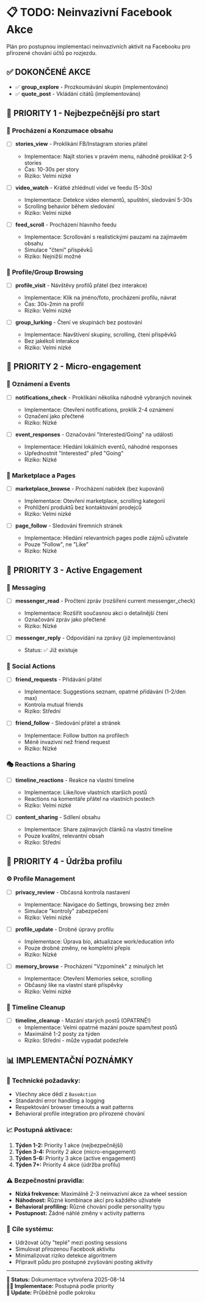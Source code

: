 # 📋 TODO: Neinvazivní Facebook Akce

Plán pro postupnou implementaci neinvazivních aktivit na Facebooku pro přirozené chování účtů po rozjezdu.

## ✅ **DOKONČENÉ AKCE**
- ✅ **group_explore** - Prozkoumávání skupin (implementováno)
- ✅ **quote_post** - Vkládání citátů (implementováno)

## 🎯 **PRIORITY 1 - Nejbezpečnější pro start**

### 📖 **Procházení a Konzumace obsahu**
- [ ] **stories_view** - Proklikání FB/Instagram stories přátel
  - Implementace: Najít stories v pravém menu, náhodně proklikat 2-5 stories
  - Čas: 10-30s per story
  - Riziko: Velmi nízké

- [ ] **video_watch** - Krátké zhlédnutí videí ve feedu (5-30s)
  - Implementace: Detekce video elementů, spuštění, sledování 5-30s
  - Scrolling behavior během sledování
  - Riziko: Velmi nízké

- [ ] **feed_scroll** - Procházení hlavního feedu
  - Implementace: Scrollování s realistickými pauzami na zajímavém obsahu
  - Simulace "čtení" příspěvků
  - Riziko: Nejnižší možné

### 👀 **Profile/Group Browsing** 
- [ ] **profile_visit** - Návštěvy profilů přátel (bez interakce)
  - Implementace: Klik na jméno/foto, procházení profilu, návrat
  - Čas: 30s-2min na profil
  - Riziko: Velmi nízké

- [ ] **group_lurking** - Čtení ve skupinách bez postování  
  - Implementace: Navštívení skupiny, scrolling, čtení příspěvků
  - Bez jakékoli interakce
  - Riziko: Velmi nízké

## 🎯 **PRIORITY 2 - Micro-engagement**

### 🔔 **Oznámení a Events**
- [ ] **notifications_check** - Proklikání několika náhodně vybraných novinek
  - Implementace: Otevření notifications, proklik 2-4 oznámení
  - Označení jako přečtené
  - Riziko: Nízké

- [ ] **event_responses** - Označování "Interested/Going" na události
  - Implementace: Hledání lokálních eventů, náhodné responses
  - Upřednostnit "Interested" před "Going"
  - Riziko: Nízké

### 🛒 **Marketplace a Pages**
- [ ] **marketplace_browse** - Procházení nabídek (bez kupování)
  - Implementace: Otevření marketplace, scrolling kategorií
  - Prohlížení produktů bez kontaktování prodejců
  - Riziko: Velmi nízké

- [ ] **page_follow** - Sledování firemních stránek
  - Implementace: Hledání relevantních pages podle zájmů uživatele
  - Pouze "Follow", ne "Like"
  - Riziko: Nízké

## 🎯 **PRIORITY 3 - Active Engagement**

### 💌 **Messaging**
- [ ] **messenger_read** - Pročtení zpráv (rozšíření current messenger_check)
  - Implementace: Rozšířit současnou akci o detailnější čtení
  - Označování zpráv jako přečtené
  - Riziko: Nízké

- [ ] **messenger_reply** - Odpovídání na zprávy (již implementováno)
  - Status: ✅ Již existuje

### 👥 **Social Actions**  
- [ ] **friend_requests** - Přidávání přátel
  - Implementace: Suggestions seznam, opatrné přidávání (1-2/den max)
  - Kontrola mutual friends
  - Riziko: Střední

- [ ] **friend_follow** - Sledování přátel a stránek
  - Implementace: Follow button na profilech
  - Méně invazivní než friend request
  - Riziko: Nízké

### 🎭 **Reactions a Sharing**
- [ ] **timeline_reactions** - Reakce na vlastní timeline
  - Implementace: Like/love vlastních starších postů
  - Reactions na komentáře přátel na vlastních postech
  - Riziko: Velmi nízké

- [ ] **content_sharing** - Sdílení obsahu
  - Implementace: Share zajímavých článků na vlastní timeline
  - Pouze kvalitní, relevantní obsah
  - Riziko: Střední

## 🎯 **PRIORITY 4 - Údržba profilu**

### ⚙️ **Profile Management**
- [ ] **privacy_review** - Občasná kontrola nastavení
  - Implementace: Navigace do Settings, browsing bez změn
  - Simulace "kontroly" zabezpečení
  - Riziko: Velmi nízké

- [ ] **profile_update** - Drobné úpravy profilu
  - Implementace: Úprava bio, aktualizace work/education info
  - Pouze drobné změny, ne kompletní přepis
  - Riziko: Nízké

- [ ] **memory_browse** - Procházení "Vzpomínek" z minulých let
  - Implementace: Otevření Memories sekce, scrolling
  - Občasný like na vlastní staré příspěvky
  - Riziko: Velmi nízké

### 🧹 **Timeline Cleanup**
- [ ] **timeline_cleanup** - Mazání starých postů (OPATRNĚ!)
  - Implementace: Velmi opatrné mazání pouze spam/test postů
  - Maximálně 1-2 posty za týden
  - Riziko: Střední - může vypadat podezřele

## 📊 **IMPLEMENTAČNÍ POZNÁMKY**

### 🔧 **Technické požadavky:**
- Všechny akce dědí z `BaseAction`
- Standardní error handling a logging
- Respektování browser timeouts a wait patterns
- Behavioral profile integration pro přirozené chování

### 📈 **Postupná aktivace:**
1. **Týden 1-2:** Priority 1 akce (nejbezpečnější)
2. **Týden 3-4:** Priority 2 akce (micro-engagement)  
3. **Týden 5-6:** Priority 3 akce (active engagement)
4. **Týden 7+:** Priority 4 akce (údržba profilu)

### ⚠️ **Bezpečnostní pravidla:**
- **Nízká frekvence:** Maximálně 2-3 neinvazivní akce za wheel session
- **Náhodnost:** Různé kombinace akcí pro každého uživatele
- **Behavioral profiling:** Různé chování podle personality typu
- **Postupnost:** Žádné náhlé změny v activity patterns

### 🎯 **Cíle systému:**
- Udržovat účty "teplé" mezi posting sessions
- Simulovat přirozenou Facebook aktivitu
- Minimalizovat riziko detekce algoritmem
- Připravit půdu pro postupné zvyšování posting aktivity

---

**📝 Status:** Dokumentace vytvořena 2025-08-14  
**👨‍💻 Implementace:** Postupná podle priority  
**🔄 Update:** Průběžně podle pokroku